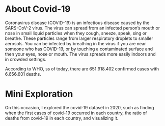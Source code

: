 # About Covid-19 
Coronavirus disease (COVID-19) is an infectious disease caused by the SARS-CoV-2 virus.
The virus can spread from an infected person’s mouth or nose in small liquid particles when they cough, sneeze, speak, sing or breathe. These particles range from larger respiratory droplets to smaller aerosols. You can be infected by breathing in the virus if you are near someone who has COVID-19, or by touching a contaminated surface and then your eyes, nose or mouth. The virus spreads more easily indoors and in crowded settings.

According to WHO, ss of today, there are 651.918.402 confirmed cases with 6.656.601 deaths.

# Mini Exploration
On this occasion, I explored the covid-19 dataset in 2020, such as finding when the first cases of covid-19 occurred in each country, the ratio of deaths from covid-19 in each country, and visualizing it.
